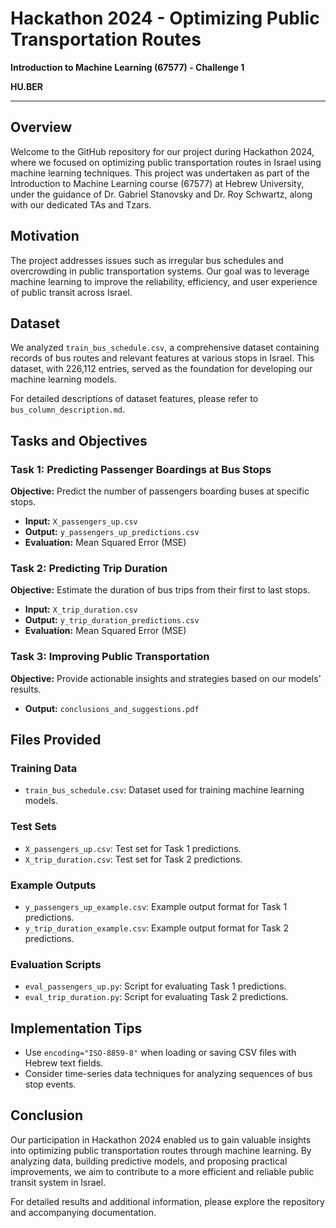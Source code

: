 # Hackathon 2024 - Optimizing Public Transportation Routes

**Introduction to Machine Learning (67577) - Challenge 1**

**HU.BER**

---

## Overview

Welcome to the GitHub repository for our project during Hackathon 2024, where we focused on optimizing public transportation routes in Israel using machine learning techniques. This project was undertaken as part of the Introduction to Machine Learning course (67577) at Hebrew University, under the guidance of Dr. Gabriel Stanovsky and Dr. Roy Schwartz, along with our dedicated TAs and Tzars.

## Motivation

The project addresses issues such as irregular bus schedules and overcrowding in public transportation systems. Our goal was to leverage machine learning to improve the reliability, efficiency, and user experience of public transit across Israel.

## Dataset

We analyzed `train_bus_schedule.csv`, a comprehensive dataset containing records of bus routes and relevant features at various stops in Israel. This dataset, with 226,112 entries, served as the foundation for developing our machine learning models.

For detailed descriptions of dataset features, please refer to `bus_column_description.md`.

## Tasks and Objectives

### Task 1: Predicting Passenger Boardings at Bus Stops

**Objective:** Predict the number of passengers boarding buses at specific stops.

- **Input:** `X_passengers_up.csv`
- **Output:** `y_passengers_up_predictions.csv`
- **Evaluation:** Mean Squared Error (MSE)

### Task 2: Predicting Trip Duration

**Objective:** Estimate the duration of bus trips from their first to last stops.

- **Input:** `X_trip_duration.csv`
- **Output:** `y_trip_duration_predictions.csv`
- **Evaluation:** Mean Squared Error (MSE)

### Task 3: Improving Public Transportation

**Objective:** Provide actionable insights and strategies based on our models' results.

- **Output:** `conclusions_and_suggestions.pdf`

## Files Provided

### Training Data

- `train_bus_schedule.csv`: Dataset used for training machine learning models.

### Test Sets

- `X_passengers_up.csv`: Test set for Task 1 predictions.
- `X_trip_duration.csv`: Test set for Task 2 predictions.

### Example Outputs

- `y_passengers_up_example.csv`: Example output format for Task 1 predictions.
- `y_trip_duration_example.csv`: Example output format for Task 2 predictions.

### Evaluation Scripts

- `eval_passengers_up.py`: Script for evaluating Task 1 predictions.
- `eval_trip_duration.py`: Script for evaluating Task 2 predictions.

## Implementation Tips

- Use `encoding="ISO-8859-8"` when loading or saving CSV files with Hebrew text fields.
- Consider time-series data techniques for analyzing sequences of bus stop events.

## Conclusion

Our participation in Hackathon 2024 enabled us to gain valuable insights into optimizing public transportation routes through machine learning. By analyzing data, building predictive models, and proposing practical improvements, we aim to contribute to a more efficient and reliable public transit system in Israel.

For detailed results and additional information, please explore the repository and accompanying documentation.

